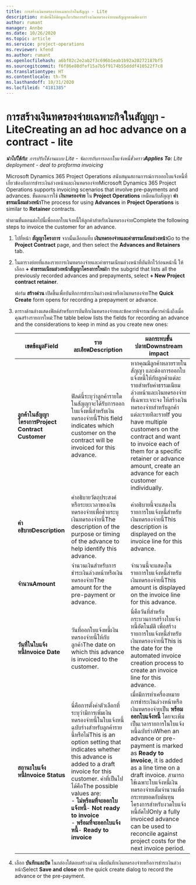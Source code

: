 ```yaml
---
title: การสร้างเงินทดรองจ่ายเฉพาะกิจในสัญญา - Lite
description: หัวข้อนี้ให้ข้อมูลเกี่ยวกับการสร้างเงินทดรองจ่ายบนสัญญาตามต้องการ
author: rumant
manager: Annbe
ms.date: 10/26/2020
ms.topic: article
ms.service: project-operations
ms.reviewer: kfend
ms.author: rumant
ms.openlocfilehash: a6bf02c2e2ab2f3c696b1eab1b92a20272187bf5
ms.sourcegitcommit: f6f86e80dfef15a7b5f9174b55dddf410522f7c8
ms.translationtype: HT
ms.contentlocale: th-TH
ms.lasthandoff: 10/31/2020
ms.locfileid: "4181385"
---
```

# <a name="creating-an-ad-hoc-advance-on-a-contract---lite"></a><span data-ttu-id="98924-103">การสร้างเงินทดรองจ่ายเฉพาะกิจในสัญญา - Lite</span><span class="sxs-lookup"><span data-stu-id="98924-103">Creating an ad hoc advance on a contract - lite</span></span>

<span data-ttu-id="98924-104">_**นำไปใช้กับ:** การปรับใช้งานแบบ Lite - จัดการกับการออกใบแจ้งหนี้ชั่วคราว_</span><span class="sxs-lookup"><span data-stu-id="98924-104">_**Applies To:** Lite deployment - deal to proforma invoicing_</span></span>

<span data-ttu-id="98924-105">Microsoft Dynamics 365 Project Operations สนับสนุนสถานการณ์การออกใบแจ้งหนี้ที่เกี่ยวข้องกับการชำระเงินล่วงหน้าและเงินทดรองจ่าย</span><span class="sxs-lookup"><span data-stu-id="98924-105">Microsoft Dynamics 365 Project Operations supports invoicing scenarios that involve pre-payments and advances.</span></span> <span data-ttu-id="98924-106">ขั้นตอนการใช้ **เงินทดรองจ่าย** ใน **Project Operations** เหมือนกับสัญญา **ค่าธรรมเนียมล่วงหน้า**</span><span class="sxs-lookup"><span data-stu-id="98924-106">The process for using **Advances** in **Project Operations** is similar to **Retainer** contracts.</span></span> 

<span data-ttu-id="98924-107">ทำตามขั้นตอนต่อไปนี้เพื่อออกใบแจ้งหนี้ให้ลูกค้าสำหรับเงินทดรองจ่าย</span><span class="sxs-lookup"><span data-stu-id="98924-107">Complete the following steps to invoice the customer for an advance.</span></span>

1. <span data-ttu-id="98924-108">ไปที่หน้า **สัญญาโครงการ** จากนั้นเลือกแท็บ **เงินทดรองจ่ายและค่าธรรมเนียมล่วงหน้า**</span><span class="sxs-lookup"><span data-stu-id="98924-108">Go to the **Project Contract** page, and then select the **Advances and Retainers** tab.</span></span>
2. <span data-ttu-id="98924-109">ในตารางย่อยที่แสดงรายการเงินทดรองจ่ายและค่าธรรมเนียมล่วงหน้าที่บันทึกไว้ก่อนหน้านี้ ให้เลือก **+ ค่าธรรมเนียมล่วงหน้าสัญญาโครงการใหม่**</span><span class="sxs-lookup"><span data-stu-id="98924-109">In the subgrid that lists all the previously recorded advances and prepayments, select **+ New Project contract retainer**.</span></span> 

    <span data-ttu-id="98924-110">ฟอร์ม **สร้างด่วน** เปิดขึ้นเพื่อบันทึกการชำระเงินล่วงหน้าหรือเงินทดรองจ่าย</span><span class="sxs-lookup"><span data-stu-id="98924-110">The **Quick Create** form opens for recording a prepayment or advance.</span></span>
    
3. <span data-ttu-id="98924-111">ตารางด้านล่างแสดงฟิลด์สำหรับการบันทึกเงินทดรองจ่ายและข้อควรพิจารณาที่ควรคำนึงถึงเมื่อคุณสร้างรายการใหม่:</span><span class="sxs-lookup"><span data-stu-id="98924-111">The table below lists the fields for recording an advance and the considerations to keep in mind as you create new ones:</span></span>

    | <span data-ttu-id="98924-112">เขตข้อมูล</span><span class="sxs-lookup"><span data-stu-id="98924-112">Field</span></span> | <span data-ttu-id="98924-113">รายละเอียด</span><span class="sxs-lookup"><span data-stu-id="98924-113">Description</span></span> | <span data-ttu-id="98924-114">ผลกระทบขั้นปลาย</span><span class="sxs-lookup"><span data-stu-id="98924-114">Downstream impact</span></span> |
    | --- | --- | --- |
    | <span data-ttu-id="98924-115">**ลูกค้าในสัญญาโครงการ**</span><span class="sxs-lookup"><span data-stu-id="98924-115">**Project Contract Customer**</span></span> | <span data-ttu-id="98924-116">ฟิลด์นี้ระบุว่าลูกค้ารายใดในสัญญาจะได้รับการออกใบแจ้งหนี้สำหรับเงินทดรองจ่ายนี้</span><span class="sxs-lookup"><span data-stu-id="98924-116">This field indicates which customer on the contract will be invoiced for this advance.</span></span> | <span data-ttu-id="98924-117">หากคุณมีลูกค้าหลายรายในสัญญา และต้องการออกใบแจ้งหนี้ให้กับลูกค้าแต่ละรายสำหรับค่าธรรมเนียมล่วงหน้าและเงินทดรองจ่ายที่เฉพาะเจาะจง ให้สร้างเงินทดรองจ่ายสำหรับลูกค้าแต่ละรายทีละราย</span><span class="sxs-lookup"><span data-stu-id="98924-117">If you have multiple customers on the contract and want to invoice each of them for a specific retainer or advance amount, create an advance for each customer individually.</span></span> |
    | <span data-ttu-id="98924-118">**คำอธิบาย**</span><span class="sxs-lookup"><span data-stu-id="98924-118">**Description**</span></span> | <span data-ttu-id="98924-119">คำอธิบายวัตถุประสงค์หรือระยะเวลาของเงินทดรองจ่ายเพื่อช่วยระบุเงินทดรองจ่ายนี้</span><span class="sxs-lookup"><span data-stu-id="98924-119">The description of the purpose or timing of the advance to help identify this advance.</span></span> | <span data-ttu-id="98924-120">คำอธิบายนี้จะแสดงในรายการใบแจ้งหนี้สำหรับเงินทดรองจ่ายนี้</span><span class="sxs-lookup"><span data-stu-id="98924-120">This description is displayed on the invoice line for this advance.</span></span> |
    | <span data-ttu-id="98924-121">**จำนวน**</span><span class="sxs-lookup"><span data-stu-id="98924-121">**Amount**</span></span> | <span data-ttu-id="98924-122">จำนวนเงินสำหรับการชำระเงินล่วงหน้าหรือเงินทดรองจ่าย</span><span class="sxs-lookup"><span data-stu-id="98924-122">The amount for the pre-payment or advance.</span></span> | <span data-ttu-id="98924-123">จำนวนนี้จะแสดงในรายการใบแจ้งหนี้สำหรับเงินทดรองจ่ายนี้</span><span class="sxs-lookup"><span data-stu-id="98924-123">This amount is displayed on the invoice line for this advance.</span></span> |
    | <span data-ttu-id="98924-124">**วันที่ในใบแจ้งหนี้**</span><span class="sxs-lookup"><span data-stu-id="98924-124">**Invoice Date**</span></span> | <span data-ttu-id="98924-125">วันที่ออกใบแจ้งหนี้เงินทดรองจ่ายนี้ให้กับลูกค้า</span><span class="sxs-lookup"><span data-stu-id="98924-125">The date on which this advance is invoiced to the customer.</span></span> | <span data-ttu-id="98924-126">นี่คือวันที่สำหรับกระบวนการสร้างใบแจ้งหนี้อัตโนมัติ เพื่อสร้างรายการใบแจ้งหนี้สำหรับเงินทดรองจ่ายนี้</span><span class="sxs-lookup"><span data-stu-id="98924-126">This is the date for the automated invoice creation process to create an invoice line for this advance.</span></span> |
    | <span data-ttu-id="98924-127">**สถานะใบแจ้งหนี้**</span><span class="sxs-lookup"><span data-stu-id="98924-127">**Invoice Status**</span></span> | <span data-ttu-id="98924-128">นี่คือการตั้งค่าตัวเลือกที่ระบุว่ามีการเพิ่มเงินทดรองจ่ายนี้ในใบแจ้งหนี้ฉบับร่างสำหรับลูกค้ารายนี้หรือไม่</span><span class="sxs-lookup"><span data-stu-id="98924-128">This is an option setting that indicates whether this advance is added to a draft invoice for this customer.</span></span> <span data-ttu-id="98924-129">ค่าที่เป็นไปได้คือ</span><span class="sxs-lookup"><span data-stu-id="98924-129">The possible values are:</span></span></br><span data-ttu-id="98924-130">- **ไม่พร้อมที่จะออกใบแจ้งหนี้**</span><span class="sxs-lookup"><span data-stu-id="98924-130">- **Not ready to invoice**</span></span></br><span data-ttu-id="98924-131">- **พร้อมที่จะออกใบแจ้งหนี้**</span><span class="sxs-lookup"><span data-stu-id="98924-131">- **Ready to invoice**</span></span> | <span data-ttu-id="98924-132">เมื่อมีการทำเครื่องหมายการชำระเงินล่วงหน้าหรือเงินทดรองจ่ายเป็น **พร้อมออกใบแจ้งหนี้** โดยจะเพิ่มเป็นเวลารายการในใบแจ้งหนี้ฉบับร่าง</span><span class="sxs-lookup"><span data-stu-id="98924-132">When an advance or pre-payment is marked as **Ready to invoice**, it is added as a line time on a draft invoice.</span></span> <span data-ttu-id="98924-133">สามารถใช้เฉพาะใบแจ้งหนี้เงินทดรองจ่ายเต็มจำนวนเพื่อกระทบยอดกับต้นทุนโครงการสำหรับงวดใบแจ้งหนี้ถัดไป</span><span class="sxs-lookup"><span data-stu-id="98924-133">Only a fully invoiced advance can be used to reconcile against project costs for the next invoice period.</span></span> |

4. <span data-ttu-id="98924-134">เลือก **บันทึกและปิด** ในกล่องโต้ตอบสร้างด่วน เพื่อบันทึกเงินทดรองจ่ายหรือการชำระเงินล่วงหน้า</span><span class="sxs-lookup"><span data-stu-id="98924-134">Select **Save and close** on the quick create dialog to record the advance or the pre-payment.</span></span>
